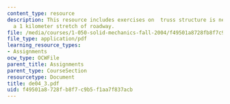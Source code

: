 ```yaml
---
content_type: resource
description: This resource includes exercises on  truss structure is needed to support
  a 1 kilometer stretch of roadway.
file: /media/courses/1-050-solid-mechanics-fall-2004/f49501a8728fb8f7c9b5f1aa7f837acb_de04_3.pdf
file_type: application/pdf
learning_resource_types:
- Assignments
ocw_type: OCWFile
parent_title: Assignments
parent_type: CourseSection
resourcetype: Document
title: de04_3.pdf
uid: f49501a8-728f-b8f7-c9b5-f1aa7f837acb
---
```

